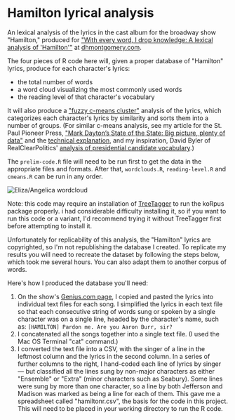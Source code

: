 # Hamilton lyrical analysis

An lexical analysis of the lyrics in the cast album for the broadway show "Hamilton," produced for ["With every word, I drop knowledge: A lexical analysis of 'Hamilton'"](http://dhmontgomery.com/2016/03/with-every-word-i-drop-knowledge-a-lexical-analysis-of-hamilton/) at [dhmontgomery.com](http://dhmontgomery.com).

The four pieces of R code here will, given a proper database of "Hamilton" lyrics, produce for each character's lyrics:
* the total number of words
* a word cloud visualizing the most commonly used words
* the reading level of that character's vocabulary

It will also produce a ["fuzzy c-means cluster"](https://en.wikipedia.org/wiki/Fuzzy_clustering) analysis of the lyrics, which categorizes each character's lyrics by similarity and sorts them into a number of groups. (For similar c-means analysis, see my article for the St. Paul Pioneer Press, ["Mark Dayton’s State of the State: Big picture, plenty of data"](http://www.twincities.com/2016/03/08/mark-daytons-state-of-the-state-big-picture-plenty-of-data/) and the [technical explanation](http://www.twincities.com/2016/03/09/what-the-data-says-about-the-state-of-the-state-2/), and my inspiration, David Byler of RealClearPolitics' [analysis of presidential candidate vocabulary](http://www.realclearpolitics.com/articles/2015/07/20/text_mining_the_republican_announcement_speeches_127447.html).)

The `prelim-code.R` file will need to be run first to get the data in the appropriate files and formats. After that, `wordclouds.R`, `reading-level.R` and `cmeans.R` can be run in any order.

![Eliza/Angelica wordcloud](https://raw.githubusercontent.com/dhmontgomery/personal-work/master/hamilton-analysis/eliza-angelica.png)

Note: this code may require an installation of [TreeTagger](http://www.cis.uni-muenchen.de/~schmid/tools/TreeTagger/) to run the koRpus package properly. i had considerable difficulty installing it, so if you want to run this code or a variant, I'd recommend trying it without TreeTagger first before attempting to install it.

Unfortunately for replicability of this analysis, the "Hamilton" lyrics are copyrighted, so I'm not republishing the database I created. To replicate my results you will need to recreate the dataset by following the steps below, which took me several hours. You can also adapt them to another corpus of words.

Here's how I produced the database you'll need:

1. On the show's [Genius.com page](http://genius.com/albums/Lin-manuel-miranda/Hamilton-original-broadway-cast-recording), I copied and pasted the lyrics into individual text files for each song. I simplified the lyrics in each text file so that each consecutive string of words sung or spoken by a single character was on a single line, headed by the character's name, such as: `[HAMILTON] Pardon me. Are you Aaron Burr, sir?`
2. I concatenated all the songs together into a single text file. (I used the Mac OS Terminal "cat" command.)
3. I converted the text file into a CSV, with the singer of a line in the leftmost column and the lyrics in the second column. In a series of further columns to the right, I hand-coded each line of lyrics by singer — but classified all the lines sung by non-major characters as either "Ensemble" or "Extra" (minor characters such as Seabury). Some lines were sung by more than one character, so a line by both Jefferson and Madison was marked as being a line for each of them. This gave me a spreadsheet called "hamiltonr.csv", the basis for the code in this project. This will need to be placed in your working directory to run the R code.
